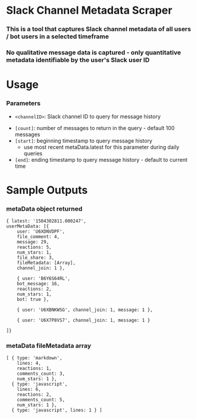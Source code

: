 # Slack Channel Metadata Scraper

### This is a tool that captures Slack channel metadata of all users / bot users in a selected timeframe

### **No qualitative message data is captured** - only quantitative metadata identifiable by the user's Slack user ID

# Usage
### Parameters 

* `<channelID>`: Slack channel ID to query for message history

- `[count]`: number of messages to return in the query - default 100 messages
- `[start]`: beginning timestamp to query message history
    - use most recent metaData.latest for this parameter during daily queries
- `[end]`: ending timestamp to query message history - default to current time


# Sample Outputs

### metaData object returned
```
{ latest: '1504302811.000247',
userMetaData: [{ 
    user: 'U6XDNVDPF',
    file_comment: 4,
    message: 29,
    reactions: 5,
    num_stars: 1,
    file_share: 3,
    fileMetadata: [Array],
    channel_join: 1 },

    { user: 'B6Y6S64RL',
    bot_message: 16,
    reactions: 2,
    num_stars: 1,
    bot: true },

    { user: 'U6XBNKWSG', channel_join: 1, message: 1 },

    { user: 'U6X7P8VS7', channel_join: 1, message: 1 } 

]}
```

### metaData fileMetadata array

```
[ { type: 'markdown',
    lines: 4,
    reactions: 1,
    comments_count: 3,
    num_stars: 1 },
  { type: 'javascript',
    lines: 6,
    reactions: 2,
    comments_count: 5,
    num_stars: 1 },
  { type: 'javascript', lines: 1 } ]
```